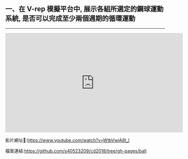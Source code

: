## 一、在 V-rep 模擬平台中, 展示各組所選定的鋼球運動系統, 是否可以完成至少兩個週期的循環運動
---


<iframe width="560" height="315" src="https://www.youtube.com/embed/WtbVwjA8I_I" frameborder="0" allow="autoplay; encrypted-media" allowfullscreen></iframe>

影片網址:https://www.youtube.com/watch?v=WtbVwjA8I_I

檔案連結:https://github.com/s40523209/cd2018/tree/gh-pages/ball
